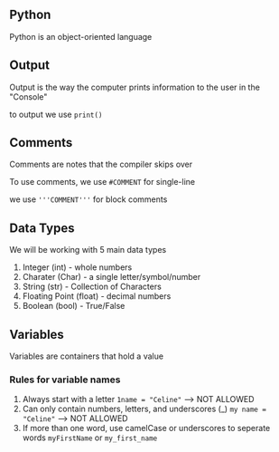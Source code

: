 ## Python
Python is an object-oriented language

## Output
Output is the way the computer prints information to the user in the "Console"

to output we use `print()`

## Comments
Comments are notes that the compiler skips over

To use comments, we use `#COMMENT` for single-line 

we use `'''COMMENT'''` for block comments

## Data Types

We will be working with 5 main data types 

1. Integer (int) - whole numbers
2. Charater (Char) - a single letter/symbol/number
3. String (str) - Collection of Characters
4. Floating Point (float) - decimal numbers
5. Boolean (bool) - True/False

## Variables 
Variables are containers that hold a value

### Rules for variable names 
1. Always start with a letter  `1name = "Celine"` --> NOT ALLOWED
2. Can only contain numbers, letters, and underscores (_) `my name = "Celine"` --> NOT ALLOWED
3. If more than one word, use camelCase or underscores to seperate words
   `myFirstName` or `my_first_name`
   